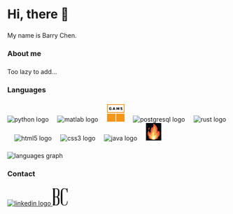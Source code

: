 <h1 align="left">Hi, there 👋</h1>

###

<p align="left">My name is Barry Chen.</p>

###

<h3 align="left">About me</h3>

###

<p align="left">Too lazy to add...</p>

###

<h3 align="left">Languages</h3>

###

<div align="left">
  <img src="https://cdn.jsdelivr.net/gh/devicons/devicon/icons/python/python-original.svg" height="40" alt="python logo"  />
  <img width="12" />
  <img src="https://cdn.jsdelivr.net/gh/devicons/devicon/icons/matlab/matlab-original.svg" height="40" alt="matlab logo"  />
  <img width="12" />
  <img src="https://github.com/BarryF710/BarryF710.github.io/blob/main/img/gams01.png" height="40" alt="gams logo"  />
  <img width="12" />
  <img src="https://cdn.jsdelivr.net/gh/devicons/devicon/icons/postgresql/postgresql-original.svg" height="40" alt="postgresql logo"  />
  <img width="12" />
  <img src="https://skillicons.dev/icons?i=rust" height="40" alt="rust logo"  />
  <img width="12" />
  <img src="https://cdn.jsdelivr.net/gh/devicons/devicon/icons/html5/html5-original.svg" height="40" alt="html5 logo"  />
  <img width="12" />
  <img src="https://cdn.jsdelivr.net/gh/devicons/devicon/icons/css3/css3-original.svg" height="40" alt="css3 logo"  />
  <img width="12" />
  <img src="https://cdn.jsdelivr.net/gh/devicons/devicon/icons/java/java-original.svg" height="40" alt="java logo"  />
  <img width="12" />
  <img src="https://github.com/BarryF710/BarryF710.github.io/blob/main/img/fire.png" height="40" alt="mojo logo"  />
</div>

###

<div align="left">
  <img src="https://github-readme-stats.vercel.app/api/top-langs?username=BarryF710&locale=en&hide_title=false&layout=compact&card_width=320&langs_count=10&theme=github_dark&hide_border=false&order=2" height="150" alt="languages graph"  />
</div>

###

<h3 align="left">Contact</h3>

###

<div align="left">
  <a href="https://www.linkedin.com/in/barryatwork/" target="_blank">
    <img src="https://raw.githubusercontent.com/maurodesouza/profile-readme-generator/master/src/assets/icons/social/linkedin/default.svg" width="52" height="40" alt="linkedin logo"  />
  </a>
  <a href="https://barryf710.github.io/" target="_blank">
    <img src="https://github.com/BarryF710/BarryF710.github.io/blob/main/img/bc.jpeg" height="40" alt="website logo"  />
  </a>
</div>

###
